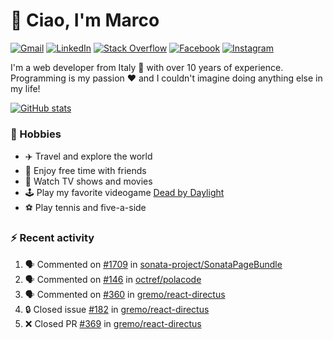 # 👋 Ciao, I'm Marco

[![Gmail](https://img.shields.io/badge/Gmail-%23BB001B?style=flat-square&logo=gmail&logoColor=white)](mailto:gremo1982@gmail.com)
[![LinkedIn](https://img.shields.io/badge/LinkedIn-%230e76a8?style=flat-square&logo=linkedin)](https://www.linkedin.com/in/marco-polichetti)
[![Stack Overflow](https://img.shields.io/stackexchange/stackoverflow/r/220180?style=flat&logo=stackoverflow&label=Stack%20Overflow&color=%23F47F24)](https://stackoverflow.com/users/220180)
[![Facebook](https://img.shields.io/badge/-Facebook-%234267B2?style=flat-square&logo=facebook&logoColor=white)](https://www.facebook.com/marco.poliketti)
[![Instagram](https://img.shields.io/badge/-Instagram-%23C13584?style=flat-square&logo=instagram&logoColor=white)](https://www.instagram.com/marco.gremo)

I'm a web developer from Italy 🍕 with over 10 years of experience. Programming is my passion ❤️ and I couldn't imagine doing anything else in my life!

[![GitHub stats](https://github-readme-stats.vercel.app/api?username=gremo&show_icons=true&rank_icon=github&theme=transparent)](https://github.com/anuraghazra/github-readme-stats)

### 📅 Hobbies

- ✈️ Travel and explore the world
- 🍻 Enjoy free time with friends
- 🎥 Watch TV shows and movies
- 🕹️ Play my favorite videogame [Dead by Daylight](https://deadbydaylight.com)
- ⚽ Play tennis and five-a-side

### ⚡ Recent activity

<!--START_SECTION:activity-->
1. 🗣 Commented on [#1709](https://github.com/sonata-project/SonataPageBundle/pull/1709#issuecomment-1661811734) in [sonata-project/SonataPageBundle](https://github.com/sonata-project/SonataPageBundle)
2. 🗣 Commented on [#146](https://github.com/octref/polacode/issues/146#issuecomment-1661002722) in [octref/polacode](https://github.com/octref/polacode)
3. 🗣 Commented on [#360](https://github.com/gremo/react-directus/pull/360#issuecomment-1660368427) in [gremo/react-directus](https://github.com/gremo/react-directus)
4. 🔒 Closed issue [#182](https://github.com/gremo/react-directus/issues/182) in [gremo/react-directus](https://github.com/gremo/react-directus)
5. ❌ Closed PR [#369](https://github.com/gremo/react-directus/pull/369) in [gremo/react-directus](https://github.com/gremo/react-directus)
<!--END_SECTION:activity-->
